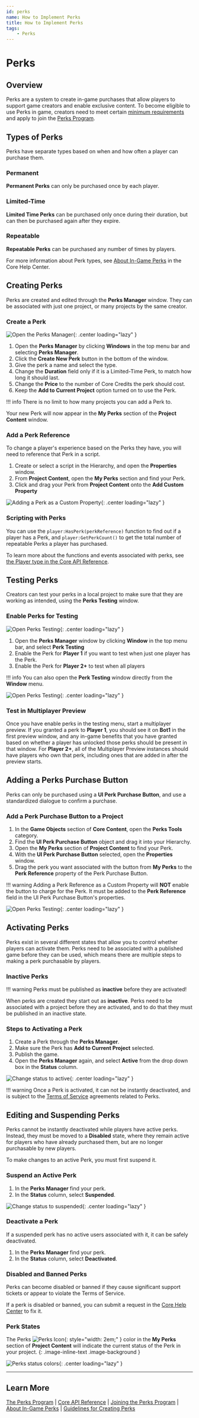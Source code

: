 ```yaml
---
id: perks
name: How to Implement Perks
title: How to Implement Perks
tags:
    - Perks
---
```


# Perks

## Overview

Perks are a system to create in-game purchases that allow players to support game creators and enable exclusive content. To become eligible to use Perks in game, creators need to meet certain [minimum requirements](../perks/joining.md) and apply to join the [Perks Program](../perks/program.md).

## Types of Perks

Perks have separate types based on when and how often a player can purchase them.

### Permanent

**Permanent Perks** can only be purchased once by each player.

### Limited-Time

**Limited Time Perks** can be purchased only once during their duration, but can then be purchased again after they expire.

### Repeatable

**Repeatable Perks** can be purchased any number of times by players.

For more information about Perk types, see [About In-Game Perks](https://support.coregames.com/hc/en-us/articles/360060361453-About-In-Game-Perks) in the Core Help Center.

## Creating Perks

Perks are created and edited through the **Perks Manager** window. They can be associated with just one project, or many projects by the same creator.

### Create a Perk

![Open the Perks Manager](../../img/Perks/Perks_OpenPerksManager.png){: .center loading="lazy" }

1. Open the **Perks Manager** by clicking **Windows** in the top menu bar and selecting **Perks Manager**.
2. Click the **Create New Perk** button in the bottom of the window.
3. Give the perk a name and select the type.
4. Change the **Duration** field only if it is a Limited-Time Perk, to match how long it should last.
5. Change the **Price** to the number of Core Credits the perk should cost.
6. Keep the **Add to Current Project** option turned on to use the Perk.

!!! info
    There is no limit to how many projects you can add a Perk to.

Your new Perk will now appear in the **My Perks** section of the **Project Content** window.

### Add a Perk Reference

To change a player's experience based on the Perks they have, you will need to reference that Perk in a script.

1. Create or select a script in the Hierarchy, and open the **Properties** window.
2. From **Project Content**, open the **My Perks** section and find your Perk.
3. Click and drag your Perk from **Project Content** onto the **Add Custom Property**

![Adding a Perk as a Custom Property](../../img/Perks/Perks_PerkReferenceCustomProperty.png){: .center loading="lazy" }

### Scripting with Perks

You can use the `player:HasPerk(perkReference)` function to find out if a player has a Perk, and `player:GetPerkCount()` to get the total number of repeatable Perks a player has purchased.

To learn more about the functions and events associated with perks, see [the Player type in the Core API Reference](../../api/player.md).

## Testing Perks

Creators can test your perks in a local project to make sure that they are working as intended, using the **Perks Testing** window.

### Enable Perks for Testing

![Open Perks Testing](../../img/Perks/Perks_OpenPerkTestingFromManager.png){: .center loading="lazy" }

1. Open the **Perks Manager** window by clicking **Window** in the top menu bar, and select **Perk Testing**
2. Enable the Perk for **Player 1** if you want to test when just one player has the Perk.
3. Enable the Perk for **Player 2+** to test when all players

!!! info
    You can also open the **Perk Testing** window directly from the **Window** menu.

![Open Perks Testing](../../img/Perks/Perks_OpenPerkTesting.png){: .center loading="lazy" }

### Test in Multiplayer Preview

Once you have enable perks in the testing menu, start a multiplayer preview. If you granted a perk to **Player 1**, you should see it on **Bot1** in the first preview window, and any in-game benefits that you have granted based on whether a player has unlocked those perks should be present in that window. For **Player 2+**, all of the Multiplayer Preview instances should have players who own that perk, including ones that are added in after the preview starts.

## Adding a Perks Purchase Button

Perks can only be purchased using a **UI Perk Purchase Button**, and use a standardized dialogue to confirm a purchase.

### Add a Perk Purchase Button to a Project

1. In the **Game Objects** section of **Core Content**, open the **Perks Tools** category.
2. Find the **UI Perk Purchase Button** object and drag it into your Hierarchy.
3. Open the **My Perks** section of **Project Content** to find your Perk.
4. With the **UI Perk Purchase Button** selected, open the **Properties** window.
5. Drag the perk you want associated with the button from **My Perks** to the **Perk Reference** property of the Perk Purchase Button.

!!! warning
    Adding a Perk Reference as a Custom Property will **NOT** enable the button to charge for the Perk. It must be added to the **Perk Reference** field in the UI Perk Purchase Button's properties.

![Open Perks Testing](../../img/Perks/Perks_UIButton.png){: .center loading="lazy" }

## Activating Perks

Perks exist in several different states that allow you to control whether players can activate them. Perks need to be associated with a published game before they can be used, which means there are multiple steps to making a perk purchasable by players.

### Inactive Perks

!!! warning
    Perks must be published as **inactive** before they are activated!

When perks are created they start out as **inactive**. Perks need to be associated with a project before they are activated, and to do that they must be published in an inactive state.

### Steps to Activating a Perk

1. Create a Perk through the **Perks Manager**.
2. Make sure the Perk has **Add to Current Project** selected.
3. Publish the game.
4. Open the **Perks Manager** again, and select **Active** from the drop down box in the **Status** column.

![Change status to active](../../img/Perks/Perks_ActivatePerk.png){: .center loading="lazy" }

!!! warning
    Once a Perk is activated, it can not be instantly deactivated, and is subject to the [Terms of Service](https://support.coregames.com/hc/en-us/articles/1500000105081-Joining-the-Perks-Program) agreements related to Perks.

## Editing and Suspending Perks

Perks cannot be instantly deactivated while players have active perks. Instead, they must be moved to a **Disabled** state, where they remain active for players who have already purchased them, but are no longer purchasable by new players.

To make changes to an active Perk, you must first suspend it.

### Suspend an Active Perk

1. In the **Perks Manager** find your perk.
2. In the **Status** column, select **Suspended**.

![Change status to suspended](../../img/Perks/Perks_SuspendPerk.png){: .center loading="lazy" }

### Deactivate a Perk

If a suspended perk has no active users associated with it, it can be safely deactivated.

1. In the **Perks Manager** find your perk.
2. In the **Status** column, select **Deactivated**.

### Disabled and Banned Perks

Perks can become disabled or banned if they cause significant support tickets or appear to violate the Terms of Service.

If a perk is disabled or banned, you can submit a request in the [Core Help Center](https://support.coregames.com/hc/en-us) to fix it.

### Perk States

The Perks ![Perks Icon](../../img/EditorManual/icons/AssetType_PerkReference.png){: style="width: 2em;" } color in the **My Perks** section of **Project Content** will indicate the current status of the Perk in your project.
{: .image-inline-text .image-background }

![Perks status colors](../../img/Perks/Perks_PerkStateColors.png){: .center loading="lazy" }

---

## Learn More

[The Perks Program](../perks/program.md) | [Core API Reference](../../api/player.md) | [Joining the Perks Program](../perks/joining.md) | [About In-Game Perks](https://support.coregames.com/hc/en-us/articles/360060361453-About-In-Game-Perks) | [Guidelines for Creating Perks](../perks/rules.md)
